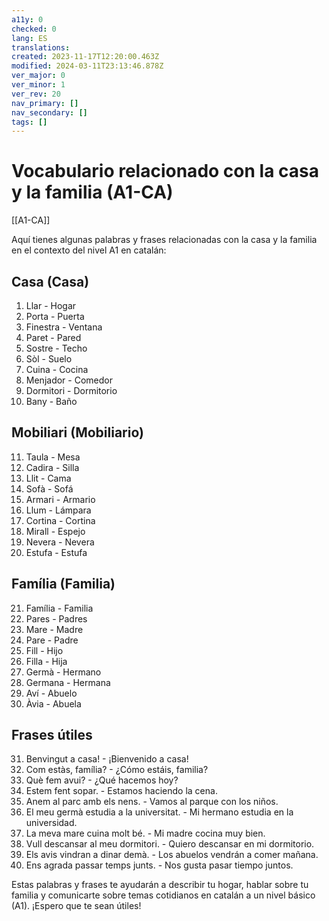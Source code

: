 ```yaml
---
a11y: 0
checked: 0
lang: ES
translations: 
created: 2023-11-17T12:20:00.463Z
modified: 2024-03-11T23:13:46.878Z
ver_major: 0
ver_minor: 1
ver_rev: 20
nav_primary: []
nav_secondary: []
tags: []
---
```

# Vocabulario relacionado con la casa y la familia (A1-CA)

[[A1-CA]]

Aquí tienes algunas palabras y frases relacionadas con la casa y la familia en el contexto del nivel A1 en catalán:

## Casa (Casa)

1. Llar - Hogar
2. Porta - Puerta
3. Finestra - Ventana
4. Paret - Pared
5. Sostre - Techo
6. Sòl - Suelo
7. Cuina - Cocina
8. Menjador - Comedor
9. Dormitori - Dormitorio
10. Bany - Baño

## Mobiliari (Mobiliario)

11. Taula - Mesa
12. Cadira - Silla
13. Llit - Cama
14. Sofà - Sofá
15. Armari - Armario
16. Llum - Lámpara
17. Cortina - Cortina
18. Mirall - Espejo
19. Nevera - Nevera
20. Estufa - Estufa

## Família (Familia)

21. Família - Familia
22. Pares - Padres
23. Mare - Madre
24. Pare - Padre
25. Fill - Hijo
26. Filla - Hija
27. Germà - Hermano
28. Germana - Hermana
29. Aví - Abuelo
30. Àvia - Abuela

## Frases útiles

31. Benvingut a casa! - ¡Bienvenido a casa!
32. Com estàs, família? - ¿Cómo estáis, familia?
33. Què fem avui? - ¿Qué hacemos hoy?
34. Estem fent sopar. - Estamos haciendo la cena.
35. Anem al parc amb els nens. - Vamos al parque con los niños.
36. El meu germà estudia a la universitat. - Mi hermano estudia en la universidad.
37. La meva mare cuina molt bé. - Mi madre cocina muy bien.
38. Vull descansar al meu dormitori. - Quiero descansar en mi dormitorio.
39. Els avis vindran a dinar demà. - Los abuelos vendrán a comer mañana.
40. Ens agrada passar temps junts. - Nos gusta pasar tiempo juntos.

Estas palabras y frases te ayudarán a describir tu hogar, hablar sobre tu familia y comunicarte sobre temas cotidianos en catalán a un nivel básico (A1). ¡Espero que te sean útiles!
